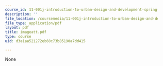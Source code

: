```yaml
---
course_id: 11-001j-introduction-to-urban-design-and-development-spring-2006
description: ''
file_location: /coursemedia/11-001j-introduction-to-urban-design-and-development-spring-2006/d3a1aa521272eb60c73b85190a7dd415_imageatt.pdf
file_type: application/pdf
layout: pdf
title: imageatt.pdf
type: course
uid: d3a1aa521272eb60c73b85190a7dd415

---
```

None